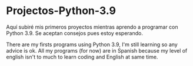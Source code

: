 # Projectos-Python-3.9
Aquí subiré mis primeros proyectos mientras aprendo a programar con Python 3.9. Se aceptan consejos pues estoy esperando.

There are my firsts programs using Python 3.9, I'm still learning so any advice is ok. All my programs (for now) are in Spanish because my level of english isn't to much to learn coding and English at same time.



